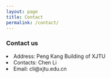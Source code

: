 ```yaml
---
layout: page
title: Contact
permalink: /contact/
---
```


### Contact us
<li>Address:   <a>Peng Kang Building of XJTU</a></li>
<li>Contacts:  Chen Li</li>
<li>Email:     cli@xjtu.edu.cn</li>

<br />
<br />
<br />
<br />
<br />
<br />
<br />
<br />
<br />
<br />
<br />
<br />
<br />
<br />
<br />
